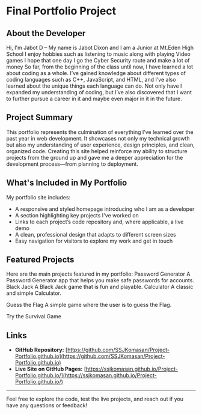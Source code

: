 
# Final Portfolio Project

## About the Developer

Hi, I'm Jabot D – My name is Jabot Dixon and I am a Junior at Mt.Eden High School I enjoy hobbies such as listening to music along with playing Video games I hope that one day I go the Cyber Security route and make a lot of money
So far, from the beginning of the class until now, I have learned a lot about coding as a whole. I’ve gained knowledge about different types of coding languages such as C++, JavaScript, and HTML, and I’ve also learned about the unique things each language can do. Not only have I expanded my understanding of coding, but I’ve also discovered that I want to further pursue a career in it and maybe even major in it in the future.

## Project Summary

This portfolio represents the culmination of everything I’ve learned over the past year in web development. It showcases not only my technical growth but also my understanding of user experience, design principles, and clean, organized code. Creating this site helped reinforce my ability to structure projects from the ground up and gave me a deeper appreciation for the development process—from planning to deployment.

## What's Included in My Portfolio

My portfolio site includes:
- A responsive and styled homepage introducing who I am as a developer
- A section highlighting key projects I've worked on
- Links to each project’s code repository and, where applicable, a live demo
- A clean, professional design that adapts to different screen sizes
- Easy navigation for visitors to explore my work and get in touch

## Featured Projects

Here are the main projects featured in my portfolio:
Password Generator
A Password Generator app that helps you make safe passwords for accounts.
Black Jack
A Black Jack game that is fun and playable.
Calculator
A classic and simple Calculator.

Guess the Flag
A simple game where the user is to guess the Flag.

Try the Survival Game


## Links

- **GitHub Repository:** [https://github.com/SSJKomasan/Project-Portfolio.github.io](https://github.com/SSJKomasan/Project-Portfolio.github.io)
- **Live Site on GitHub Pages:** [https://ssjkomasan.github.io/Project-Portfolio.github.io/](https://ssjkomasan.github.io/Project-Portfolio.github.io/)

---

Feel free to explore the code, test the live projects, and reach out if you have any questions or feedback!
